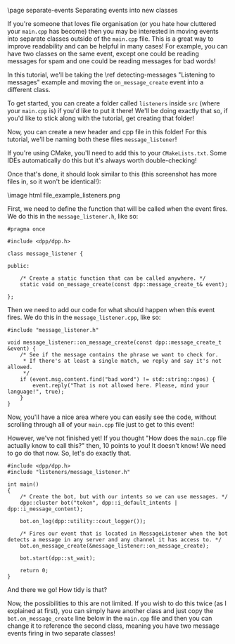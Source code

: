 \page separate-events Separating events into new classes

If you're someone that loves file organisation (or you hate how cluttered your `main.cpp` has become) then you may be interested in moving events into separate classes outside of the `main.cpp` file. This is a great way to improve readability and can be helpful in many cases! For example, you can have two classes on the same event, except one could be reading messages for spam and one could be reading messages for bad words!

In this tutorial, we'll be taking the \ref detecting-messages "Listening to messages" example and moving the `on_message_create` event into a different class.

To get started, you can create a folder called `listeners` inside `src` (where your `main.cpp` is) if you'd like to put it there! We'll be doing exactly that so, if you'd like to stick along with the tutorial, get creating that folder!

Now, you can create a new header and cpp file in this folder! For this tutorial, we'll be naming both these files `message_listener`!

If you're using CMake, you'll need to add this to your `CMakeLists.txt`. Some IDEs automatically do this but it's always worth double-checking!

Once that's done, it should look similar to this (this screenshot has more files in, so it won't be identical!):

\image html file_example_listeners.png

First, we need to define the function that will be called when the event fires. We do this in the `message_listener.h`, like so:

~~~~~~~~~~{.cpp}
#pragma once

#include <dpp/dpp.h>

class message_listener {

public:

    /* Create a static function that can be called anywhere. */
    static void on_message_create(const dpp::message_create_t& event);

};
~~~~~~~~~~

Then we need to add our code for what should happen when this event fires. We do this in the `message_listener.cpp`, like so:

~~~~~~~~~~{.cpp}
#include "message_listener.h"

void message_listener::on_message_create(const dpp::message_create_t &event) {
    /* See if the message contains the phrase we want to check for.
     * If there's at least a single match, we reply and say it's not allowed.
     */
    if (event.msg.content.find("bad word") != std::string::npos) {
        event.reply("That is not allowed here. Please, mind your language!", true);
    }
}

~~~~~~~~~~

Now, you'll have a nice area where you can easily see the code, without scrolling through all of your `main.cpp` file just to get to this event!

However, we've not finished yet! If you thought "How does the `main.cpp` file actually know to call this?" then, 10 points to you! It doesn't know! We need to go do that now. So, let's do exactly that.

~~~~~~~~~~{.cpp}
#include <dpp/dpp.h>
#include "listeners/message_listener.h" 

int main()
{
    /* Create the bot, but with our intents so we can use messages. */
	dpp::cluster bot("token", dpp::i_default_intents | dpp::i_message_content);

	bot.on_log(dpp::utility::cout_logger());

    /* Fires our event that is located in MessageListener when the bot detects a message in any server and any channel it has access to. */
    bot.on_message_create(&message_listener::on_message_create);

	bot.start(dpp::st_wait);

	return 0;
}
~~~~~~~~~~

And there we go! How tidy is that?

Now, the possibilities to this are not limited. If you wish to do this twice (as I explained at first), you can simply have another class and just copy the `bot.on_message_create` line below in the `main.cpp` file and then you can change it to reference the second class, meaning you have two message events firing in two separate classes!